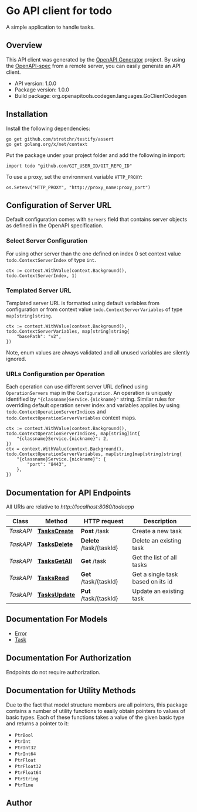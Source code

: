 # Go API client for todo

A simple application to handle tasks.

## Overview
This API client was generated by the [OpenAPI Generator](https://openapi-generator.tech) project.  By using the [OpenAPI-spec](https://www.openapis.org/) from a remote server, you can easily generate an API client.

- API version: 1.0.0
- Package version: 1.0.0
- Build package: org.openapitools.codegen.languages.GoClientCodegen

## Installation

Install the following dependencies:

```shell
go get github.com/stretchr/testify/assert
go get golang.org/x/net/context
```

Put the package under your project folder and add the following in import:

```golang
import todo "github.com/GIT_USER_ID/GIT_REPO_ID"
```

To use a proxy, set the environment variable `HTTP_PROXY`:

```golang
os.Setenv("HTTP_PROXY", "http://proxy_name:proxy_port")
```

## Configuration of Server URL

Default configuration comes with `Servers` field that contains server objects as defined in the OpenAPI specification.

### Select Server Configuration

For using other server than the one defined on index 0 set context value `todo.ContextServerIndex` of type `int`.

```golang
ctx := context.WithValue(context.Background(), todo.ContextServerIndex, 1)
```

### Templated Server URL

Templated server URL is formatted using default variables from configuration or from context value `todo.ContextServerVariables` of type `map[string]string`.

```golang
ctx := context.WithValue(context.Background(), todo.ContextServerVariables, map[string]string{
	"basePath": "v2",
})
```

Note, enum values are always validated and all unused variables are silently ignored.

### URLs Configuration per Operation

Each operation can use different server URL defined using `OperationServers` map in the `Configuration`.
An operation is uniquely identified by `"{classname}Service.{nickname}"` string.
Similar rules for overriding default operation server index and variables applies by using `todo.ContextOperationServerIndices` and `todo.ContextOperationServerVariables` context maps.

```golang
ctx := context.WithValue(context.Background(), todo.ContextOperationServerIndices, map[string]int{
	"{classname}Service.{nickname}": 2,
})
ctx = context.WithValue(context.Background(), todo.ContextOperationServerVariables, map[string]map[string]string{
	"{classname}Service.{nickname}": {
		"port": "8443",
	},
})
```

## Documentation for API Endpoints

All URIs are relative to *http://localhost:8080/todoapp*

Class | Method | HTTP request | Description
------------ | ------------- | ------------- | -------------
*TaskAPI* | [**TasksCreate**](docs/TaskAPI.md#taskscreate) | **Post** /task | Create a new task
*TaskAPI* | [**TasksDelete**](docs/TaskAPI.md#tasksdelete) | **Delete** /task/{taskId} | Delete an existing task
*TaskAPI* | [**TasksGetAll**](docs/TaskAPI.md#tasksgetall) | **Get** /task | Get the list of all tasks
*TaskAPI* | [**TasksRead**](docs/TaskAPI.md#tasksread) | **Get** /task/{taskId} | Get a single task based on its id
*TaskAPI* | [**TasksUpdate**](docs/TaskAPI.md#tasksupdate) | **Put** /task/{taskId} | Update an existing task


## Documentation For Models

 - [Error](docs/Error.md)
 - [Task](docs/Task.md)


## Documentation For Authorization

Endpoints do not require authorization.


## Documentation for Utility Methods

Due to the fact that model structure members are all pointers, this package contains
a number of utility functions to easily obtain pointers to values of basic types.
Each of these functions takes a value of the given basic type and returns a pointer to it:

* `PtrBool`
* `PtrInt`
* `PtrInt32`
* `PtrInt64`
* `PtrFloat`
* `PtrFloat32`
* `PtrFloat64`
* `PtrString`
* `PtrTime`

## Author



